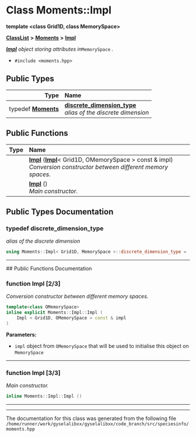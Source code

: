 

# Class Moments::Impl

**template &lt;class Grid1D, class MemorySpace&gt;**



[**ClassList**](annotated.md) **>** [**Moments**](classMoments.md) **>** [**Impl**](classMoments_1_1Impl.md)



[_**Impl**_](classMoments_1_1Impl.md) _object storing attributes in_`MemorySpace` _._

* `#include <moments.hpp>`

















## Public Types

| Type | Name |
| ---: | :--- |
| typedef [**Moments**](classMoments.md) | [**discrete\_dimension\_type**](#typedef-discrete_dimension_type)  <br>_alias of the discrete dimension_  |




















## Public Functions

| Type | Name |
| ---: | :--- |
|   | [**Impl**](#function-impl-23) ([**Impl**](classMoments_1_1Impl.md)&lt; Grid1D, OMemorySpace &gt; const & impl) <br>_Conversion constructor between different memory spaces._  |
|   | [**Impl**](#function-impl-33) () <br>_Main constructor._  |




























## Public Types Documentation




### typedef discrete\_dimension\_type 

_alias of the discrete dimension_ 
```C++
using Moments::Impl< Grid1D, MemorySpace >::discrete_dimension_type =  Moments;
```




<hr>
## Public Functions Documentation




### function Impl [2/3]

_Conversion constructor between different memory spaces._ 
```C++
template<class OMemorySpace>
inline explicit Moments::Impl::Impl (
    Impl < Grid1D, OMemorySpace > const & impl
) 
```





**Parameters:**


* `impl` object from `OMemorySpace` that will be used to initialise this object on `MemorySpace` 




        

<hr>



### function Impl [3/3]

_Main constructor._ 
```C++
inline Moments::Impl::Impl () 
```




<hr>

------------------------------
The documentation for this class was generated from the following file `/home/runner/work/gyselalibxx/gyselalibxx/code_branch/src/speciesinfo/moments.hpp`

